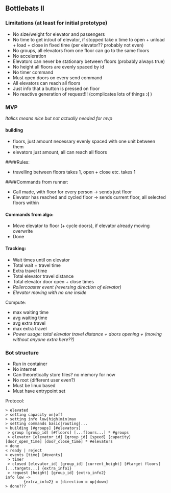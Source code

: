 ## Bottlebats II

### Limitations (at least for initial prototype)

- No size/weight for elevator and passengers
- No time to get in/out of elevator, if stopped take x time to open + unload + load + close in fixed time (per elevator?? probably not even)
- No groups, all elevators from one floor can go to the same floors
- No acceleration
- Elevators can never be stationary between floors (probably always true)
- No height all floors are evenly spaced by id
- No timer command
- Must open doors on every send command
- All elevators can reach all floors
- Just info that a button is pressed on floor
- No reactive generation of request!!! (complicates lots of things **:(** )


### MVP
_Italics means nice but not actually needed for mvp_

#### building
- floors, just amount necessary evenly spaced with one unit between them
- elevators just amount, all can reach all floors

####Rules:
* travelling between floors takes 1, open + close etc. takes 1

####Commands from runner:
- Call made, with floor for every person -> sends just floor
- Elevator has reached and cycled floor -> sends current floor, all selected floors within

#### Commands from algo:
- Move elevator to floor (+ cycle doors), if elevator already moving overwrite
- Done


#### Tracking:
- Wait times until on elevator
- Total wait + travel time
- Extra travel time
- Total elevator travel distance
- Total elevator door open + close times
- _Rollercoaster event (reversing direction of elevator)_
- _Elevator moving with no one inside_

Compute: 
- max waiting time
- avg waiting time
- avg extra travel
- max extra travel
- _Power usage: total elevator travel distance + doors opening + (moving without anyone extra here??)_


### Bot structure
- Run in container
- No internet
- Can theoretically store files? no memory for now
- No root (different user even?)
- Must be linux based
- Must have entrypoint set

Protocol:
```
> elevated
> setting capacity on|off
> setting info low|high|min|max
> setting commands basic|routing|...
> building [#groups] [#elevators]
 > group [group_id] [#floors] [...floors...] * #groups
 > elevator [elevator_id] [group_id] [speed] [capacity] [door_open_time] [door_close_time] * #elevators
> done
< ready | reject
> events [time] [#events]
 > timer
 > closed [elevator_id] [group_id] [current_height] [#target floors] [...targets...] {extra_info1}
 > request [height] [group_id] {extra_info2}
info low -> 
        {extra_info2} = [direction = up|down]
> done???



``` 

